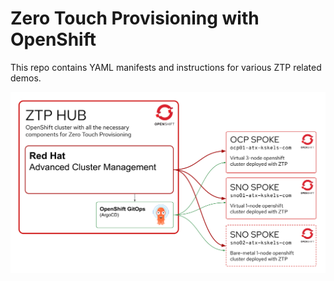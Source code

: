# Zero Touch Provisioning with OpenShift

This repo contains YAML manifests and instructions for various ZTP related demos.

![Lab Overview](docs/images/lab-overview.png?raw=true "Lab Overview")

